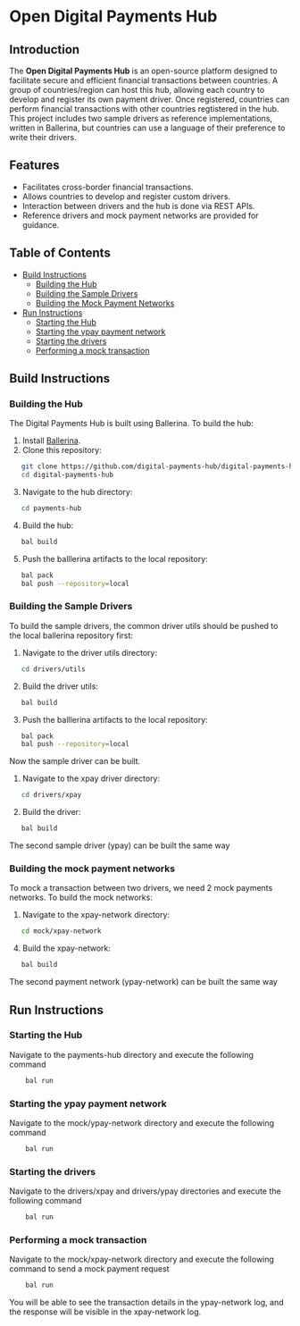 # Open Digital Payments Hub

## Introduction

The **Open Digital Payments Hub** is an open-source platform designed to facilitate secure and efficient financial transactions between countries. A group of countries/region can host this hub, allowing each country to develop and register its own payment driver. Once registered, countries can perform financial transactions with other countries regtistered in the hub. This project includes two sample drivers as reference implementations, written in Ballerina, but countries can use a language of their preference to write their drivers.

## Features

- Facilitates cross-border financial transactions.
- Allows countries to develop and register custom drivers.
- Interaction between drivers and the hub is done via REST APIs.
- Reference drivers and mock payment networks are provided for guidance.

## Table of Contents

- [Build Instructions](#build-instructions)
  - [Building the Hub](#building-the-hub)
  - [Building the Sample Drivers](#building-the-sample-drivers)
  - [Building the Mock Payment Networks](#building-the-mock-payment-networks)
- [Run Instructions](#run-instructions)
  - [Starting the Hub](#starting-the-hub)
  - [Starting the ypay payment network](#starting-the-ypay-payment-network)
  - [Starting the drivers](#starting-the-drivers)
  - [Performing a mock transaction](#performing-a-mock-transaction)

## Build Instructions

### Building the Hub

The Digital Payments Hub is built using Ballerina. To build the hub:

1. Install [Ballerina](https://ballerina.io/learn/get-started/).
2. Clone this repository:

```bash
   git clone https://github.com/digital-payments-hub/digital-payments-hub.git
   cd digital-payments-hub
```

3. Navigate to the hub directory:

```bash
   cd payments-hub
```

4. Build the hub:

```bash
   bal build
```

5. Push the balllerina artifacts to the local repository:

```bash
   bal pack
   bal push --repository=local
```

### Building the Sample Drivers

To build the sample drivers, the common driver utils should be pushed to the local ballerina repository first:

1. Navigate to the driver utils directory:

```bash
   cd drivers/utils
```

2. Build the driver utils:

```bash
   bal build
```

3. Push the balllerina artifacts to the local repository:

```bash
   bal pack
   bal push --repository=local
```

Now the sample driver can be built.

1. Navigate to the xpay driver directory:

```bash
   cd drivers/xpay
```

2. Build the driver:

```bash
   bal build
```

The second sample driver (ypay) can be built the same way

### Building the mock payment networks

To mock a transaction between two drivers, we need 2 mock payments networks. To build the mock networks:

1. Navigate to the xpay-network directory:

```bash
   cd mock/xpay-network
```

4. Build the xpay-network:

```bash
   bal build
```

The second payment network (ypay-network) can be built the same way

## Run Instructions

### Starting the Hub

Navigate to the payments-hub directory and execute the following command

```bash
    bal run
```

### Starting the ypay payment network

Navigate to the mock/ypay-network directory and execute the following command

```bash
    bal run
```

### Starting the drivers

Navigate to the drivers/xpay and drivers/ypay directories and execute the following command

```bash
    bal run
```

### Performing a mock transaction

Navigate to the mock/xpay-network directory and execute the following command to send a mock payment request

```bash
    bal run
```

You will be able to see the transaction details in the ypay-network log, and the response will be visible in the xpay-network log.
